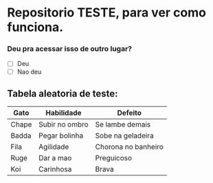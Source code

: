 # Repositorio TESTE, para ver como funciona.
### Deu pra acessar isso de outro lugar?

- [ ] Deu
- [ ] Nao deu

## Tabela aleatoria de teste:
|Gato|Habilidade|Defeito|
|---|---|---|
|Chape|Subir no ombro| Se lambe demais|
|Badda|Pegar bolinha|Sobe na geladeira|
|Fila|Agilidade|Chorona no banheiro|
|Ruge|Dar a mao|Preguicoso|
|Koi|Carinhosa|Brava|
